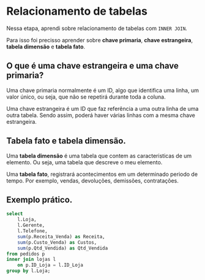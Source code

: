 # Relacionamento de tabelas

Nessa etapa, aprendi sobre relacionamento de tabelas com `INNER JOIN`.

Para isso foi precisso aprender sobre **chave primaria**, **chave estrangeira**, **tabela dimensão** e **tabela fato**.


## O que é uma chave estrangeira e uma chave primaria?

Uma chave primaria normalmente é um ID, algo que identifica uma linha, um valor único, ou seja, que não se repetirá durante toda a coluna.

Uma chave estrangeira é um ID que faz referência a uma outra linha de uma outra tabela. Sendo assim, poderá haver várias linhas com a mesma chave estrangeira.


## Tabela fato e tabela dimensão.

Uma **tabela dimensão** é uma tabela que contem as caracteristicas de um elemento. Ou seja, uma tabela que descreve o meu elemento.

Uma **tabela fato**, registrará acontecimentos em um determinado periodo de tempo. Por exemplo, vendas, devoluções, demissões, contratações. 

## Exemplo prático.

```sql
select
	l.Loja,
	l.Gerente,
	l.Telefone,
	sum(p.Receita_Venda) as Receita,
	sum(p.Custo_Venda) as Custos,
	sum(p.Qtd_Vendida) as Qtd_Vendida
from pedidos p
inner join lojas l 
	on p.ID_Loja = l.ID_Loja
group by l.Loja;
```
